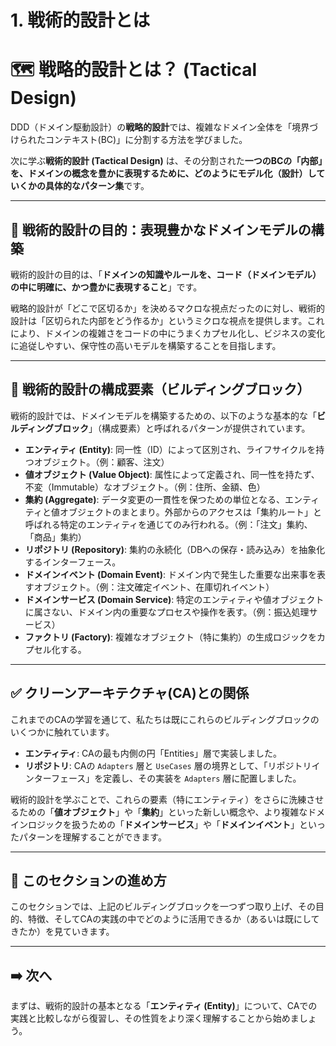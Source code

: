 # 1. 戦術的設計とは

# 🗺️ 戦略的設計とは？ **(Tactical Design)**

DDD（ドメイン駆動設計）の**戦略的設計**では、複雑なドメイン全体を「境界づけられたコンテキスト(BC)」に分割する方法を学びました。

次に学ぶ**戦術的設計 (Tactical Design)** は、その分割された**一つのBCの「内部」を、ドメインの概念を豊かに表現するために、どのようにモデル化（設計）していくかの具体的なパターン集**です。

---

## 🎯 戦術的設計の目的：表現豊かなドメインモデルの構築

戦術的設計の目的は、「**ドメインの知識やルールを、コード（ドメインモデル）の中に明確に、かつ豊かに表現すること**」です。

戦略的設計が「どこで区切るか」を決めるマクロな視点だったのに対し、戦術的設計は「区切られた内部をどう作るか」というミクロな視点を提供します。これにより、ドメインの複雑さをコードの中にうまくカプセル化し、ビジネスの変化に追従しやすい、保守性の高いモデルを構築することを目指します。

---

## 🧱 戦術的設計の構成要素（ビルディングブロック）

戦術的設計では、ドメインモデルを構築するための、以下のような基本的な「**ビルディングブロック**」（構成要素）と呼ばれるパターンが提供されています。

- **エンティティ (Entity)**:
同一性（ID）によって区別され、ライフサイクルを持つオブジェクト。（例：顧客、注文）
- **値オブジェクト (Value Object)**:
属性によって定義され、同一性を持たず、不変（Immutable）なオブジェクト。（例：住所、金額、色）
- **集約 (Aggregate)**:
データ変更の一貫性を保つための単位となる、エンティティと値オブジェクトのまとまり。外部からのアクセスは「集約ルート」と呼ばれる特定のエンティティを通じてのみ行われる。（例：「注文」集約、「商品」集約）
- **リポジトリ (Repository)**:
集約の永続化（DBへの保存・読み込み）を抽象化するインターフェース。
- **ドメインイベント (Domain Event)**:
ドメイン内で発生した重要な出来事を表すオブジェクト。（例：注文確定イベント、在庫切れイベント）
- **ドメインサービス (Domain Service)**:
特定のエンティティや値オブジェクトに属さない、ドメイン内の重要なプロセスや操作を表す。（例：振込処理サービス）
- **ファクトリ (Factory)**:
複雑なオブジェクト（特に集約）の生成ロジックをカプセル化する。

---

## ✅ クリーンアーキテクチャ(CA)との関係

これまでのCAの学習を通じて、私たちは既にこれらのビルディングブロックのいくつかに触れています。

- **エンティティ**: CAの最も内側の円「Entities」層で実装しました。
- **リポジトリ**: CAの `Adapters` 層と `UseCases` 層の境界として、「リポジトリインターフェース」を定義し、その実装を `Adapters` 層に配置しました。

戦術的設計を学ぶことで、これらの要素（特にエンティティ）をさらに洗練させるための「**値オブジェクト**」や「**集約**」といった新しい概念や、より複雑なドメインロジックを扱うための「**ドメインサービス**」や「**ドメインイベント**」といったパターンを理解することができます。

---

## 📖 このセクションの進め方

このセクションでは、上記のビルディングブロックを一つずつ取り上げ、その目的、特徴、そしてCAの実践の中でどのように活用できるか（あるいは既にしてきたか）を見ていきます。

---

## ➡️ 次へ

まずは、戦術的設計の基本となる「**エンティティ (Entity)**」について、CAでの実践と比較しながら復習し、その性質をより深く理解することから始めましょう。